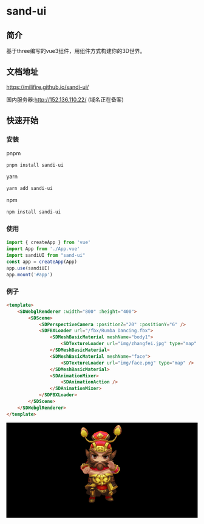 # sand-ui

## 简介
基于three编写的vue3组件，用组件方式构建你的3D世界。

## 文档地址
https://milifire.github.io/sandi-ui/

国内服务器:http://152.136.110.22/ (域名正在备案)

## 快速开始

### 安装
pnpm
```js
pnpm install sandi-ui
```
yarn
```js
yarn add sandi-ui
```
npm
```js
npm install sandi-ui
```
### 使用
```js
import { createApp } from 'vue'
import App from './App.vue'
import sandiUI from "sand-ui"
const app = createApp(App)
app.use(sandiUI)
app.mount('#app')
```
### 例子


```html
<template>
    <SDWebglRenderer :width="800" :height="400">
        <SDScene>
            <SDPerspectiveCamera :positionZ="20" :positionY="6" />
            <SDFBXLoader url="/fbx/Rumba Dancing.fbx">
                <SDMeshBasicMaterial meshName="body1">
                    <SDTextureLoader url="img/zhangfei.jpg" type="map" />
                </SDMeshBasicMaterial>
                <SDMeshBasicMaterial meshName="face">
                    <SDTextureLoader url="img/face.png" type="map" />
                </SDMeshBasicMaterial>
                <SDAnimationMixer>
                    <SDAnimationAction />
                </SDAnimationMixer>
            </SDFBXLoader>
        </SDScene>
    </SDWebglRenderer>
</template>
```
![Image text](https://raw.githubusercontent.com/MILIFIRE/sandi-ui/beta/public/sandi.gif)
